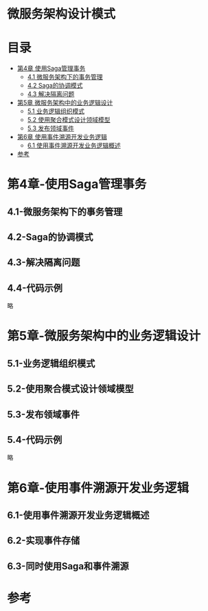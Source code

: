 # 微服务架构设计模式

# 目录

<!-- TOC -->
- [第4章 使用Saga管理事务](#第4章-使用Saga管理事务)
  * [4.1 微服务架构下的事务管理](##4.1-微服务架构下的事务管理)
  * [4.2 Saga的协调模式](##4.2-Saga的协调模式)
  * [4.3 解决隔离问题](##4.3-解决隔离问题)
- [第5章 微服务架构中的业务逻辑设计](#第5章-微服务架构中的业务逻辑设计)
  * [5.1 业务逻辑组织模式](##5.1-业务逻辑组织模式)
  * [5.2 使用聚合模式设计领域模型](##5.2-使用聚合模式设计领域模型)
  * [5.3 发布领域事件](##5.3-发布领域事件)
- [第6章 使用事件溯源开发业务逻辑](#第6章-使用事件溯源开发业务逻辑)
  * [6.1 使用事件溯源开发业务逻辑概述](##6.1-使用事件溯源开发业务逻辑概述)
- [参考](#参考)
<!-- /TOC -->


# 第4章-使用Saga管理事务

## 4.1-微服务架构下的事务管理

## 4.2-Saga的协调模式

## 4.3-解决隔离问题

## 4.4-代码示例
略


# 第5章-微服务架构中的业务逻辑设计

## 5.1-业务逻辑组织模式

## 5.2-使用聚合模式设计领域模型

## 5.3-发布领域事件

## 5.4-代码示例
略


# 第6章-使用事件溯源开发业务逻辑

## 6.1-使用事件溯源开发业务逻辑概述

## 6.2-实现事件存储

## 6.3-同时使用Saga和事件溯源


# 参考
